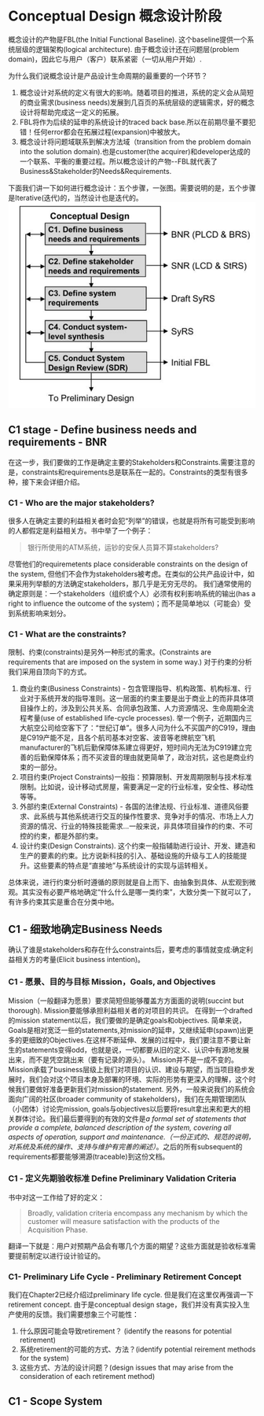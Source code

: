 # Conceptual Design 概念设计阶段
概念设计的产物是FBL(the Initial Functional Baseline). 这个baseline提供一个系统层级的逻辑架构(logical architecture). 由于概念设计还在问题层(problem domain)，因此它与用户（客户）联系紧密（一切从用户开始）.

为什么我们说概念设计是产品设计生命周期的最重要的一个环节？
1. 概念设计对系统的定义有很大的影响。随着项目的推进，系统的定义会从简短的商业需求(business needs)发展到几百页的系统层级的逻辑需求，好的概念设计将帮助完成这一定义的拓展。
2. FBL将作为后续的延申的系统设计的traced back base.所以在前期尽量不要犯错！任何error都会在拓展过程(expansion)中被放大。
3. 概念设计将问题域联系到解决方法域（transition from the problem domain into the solution domain).也是customer(the acquirer)和developer达成的一个联系、平衡的重要过程。所以概念设计的产物--FBL就代表了Business&Stakeholder的Needs&Requirements.

下面我们讲一下如何进行概念设计：五个步骤，一张图。需要说明的是，五个步骤是Iterative(迭代)的，当然设计也是迭代的。
![](source/img/3-Conceptual_Design-How_to_Conceptual_Design.png)

## C1 stage - Define business needs and requirements - BNR
在这一步，我们要做的工作是确定主要的Stakeholders和Constraints.需要注意的是，constraints和requirements总是联系在一起的。Constraints的类型有很多种，接下来会详细介绍。

### C1 - Who are the major stakeholders?
很多人在确定主要的利益相关者时会犯“列举”的错误，也就是将所有可能受到影响的人都假定是利益相关方。书中举了一个例子：
>银行所使用的ATM系统，运钞的安保人员算不算stakeholders?

尽管他们的requiremetents place considerable constraints on the design of the system, 但他们不会作为stakeholders被考虑。在类似的公共产品设计中，如果采用列举额的方法确定stakeholders，那几乎是无穷无尽的。
我们通常使用的确定原则是：一个stakeholders（组织或个人）必须有权利影响系统的输出(has a right to influence the outcome of the system)；而不是简单地以（可能会）受到系统影响来划分。

### C1 - What are the constraints?
限制、约束(constraints)是另外一种形式的需求。(Constraints are requirements that are imposed on the system in some way.)
对于约束的分析我们采用自顶向下的方式。
1. 商业约束(Business Constraints) - 包含管理指导、机构政策、机构标准、行业对于系统开发的指导准则。这一层面的约束主要是出于商业上的而非具体项目操作上的，涉及到公共关系、合同承包政策、人力资源情况、生命周期全流程考量(use of established life-cycle processes). 举一个例子，近期国内三大航空公司给空客下了：“世纪订单”。很多人问为什么不买国产的C919，理由是C919产能不足，且各个航司基本对空客、波音等老牌航空飞机manufacturer的飞机后勤保障体系建立得更好，短时间内无法为C919建立完善的后勤保障体系；而不买波音的理由就更简单了，政治对抗，这也是商业约束的一部分。
2. 项目约束(Project Constraints)一般指：预算限制、开发周期限制与技术标准限制。比如说，设计移动式房屋，需要满足一定的行业标准，安全性、移动性等等。
3. 外部约束(External Constraints) - 各国的法律法规、行业标准、道德风俗要求、此系统与其他系统进行交互的操作性要求、竞争对手的情况、市场上人力资源的情况、行业的特殊技能需求...一般来说，非具体项目操作的约束、不可控的约束，都是外部约束。
4. 设计约束(Design Constraints). 这个约束一般指辅助进行设计、开发、建造和生产的要素的约束。比方说新科技的引入、基础设施的升级与工人的技能提升。这些要素的特点是“直接地”与系统设计的实现与运转相关。

总体来说，进行约束分析时遵循的原则就是自上而下、由抽象到具体、从宏观到微观。其实没有必要严格地确定“什么什么是哪一类约束”，大致分类一下就可以了，有许多约束其实是重合在分类中地。

## C1 - 细致地确定Business Needs
确认了谁是stakeholders和存在什么constraints后，要考虑的事情就变成:确定利益相关方的考量(Elicit business intention)。
### C1 - 愿景、目的与目标 Mission，Goals, and Objectives
Mission（一般翻译为愿景）要求简短但能够覆盖方方面面的说明(succint but thorough). Mission要能够承担利益相关者的对项目的共识。
在得到一个drafted的mission statement以后，我们要做的是确定goals和objectives. 简单来说，Goals是相对宽泛一些的statements,对mission的延申，又继续延申(spawn)出更多的更细致的Objectives.在这样不断延伸、发展的过程中，我们要注意不要让新生的statements变得odd，也就是说，一切都要从旧的定义、认识中有源地发展出来，而不是凭空跳出来（要有记录的源头）。
Mission并不是一成不变的。Mission承载了business层级上我们对项目的认识、建设与期望，而当项目稳步发展时，我们会对这个项目本身及部署的环境、实际的形势有更深入的理解，这个时候我们要做好准备更新我们对mission的statement.
另外，一般来说我们的系统会面向广阔的社区(broader community of stakeholders)，我们在先期管理团队（小团体）讨论完mission, goals与objectives以后要将result拿出来和更大的相关群体讨论。我们最后要得到的有效的文件是*a formal set of statements that provide a complete, balanced description of the system, covering all aspects of operation, support and maintenance.（一份正式的、规范的说明，对系统及系统的操作、支持与维护有完善的阐述）*。之后的所有subsequent的requirements都要能够溯源(traceable)到这份文档。
### C1 - 定义先期验收标准 Define Preliminary Validation Criteria
书中对这一工作给了好的定义：
>Broadly, validation criteria encompass any mechanism by which the customer will measure satisfaction with the products of the Acquisition Phase.

翻译一下就是：用户对预期产品会有哪几个方面的期望？这些方面就是验收标准需要提前制定以进行设计验证的。
### C1- Preliminary Life Cycle - Preliminary Retirement Concept
我们在Chapter2已经介绍过preliminary life cycle. 但是我们在这里仅再强调一下retirement concept. 由于是conceptual design stage，我们并没有真实投入生产使用的反馈。我们需要想象三个可能性：
1. 什么原因可能会导致retirement？ (identify the reasons for potential retirement)
2. 系统retirement的可能的方式、方法？(identify potential reirement methods for the system)
3. 这些方式、方法的设计问题？(design issues that may arise from the consideration of each retirement method)

## C1 - Scope System
